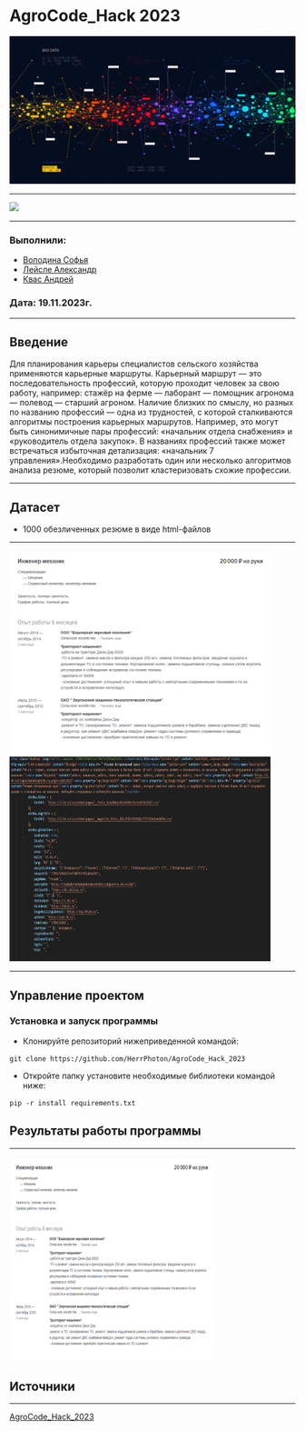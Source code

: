 # AgroCode_Hack 2023

<img src="https://github.com/HerrPhoton/AgroCode_Hack_2023/blob/main/images/360_F_430128077_LH7gf3HpRH4pp4P8ULCXkwBca72XK0SW.jpg"  alt="1" width = 960px height = 260px > 

---

<img src = "https://img.shields.io/badge/Python 3.9-006C6B?style=for-the-badge&color=3C7270&labelColor=%23006C6B&logo=python&logoColor=FFFFFF">

---
### Выполнили: 
+ [Володина Софья](https://github.com/PiroJOJO)
+ [Лейсле Александр](https://github.com/HerrPhoton)
+ [Квас Андрей](https://github.com/kvasik3000)
### Дата: 19.11.2023г.
---

## Введение

Для планирования карьеры специалистов сельского хозяйства применяются карьерные маршруты. Карьерный маршрут — это последовательность профессий, которую проходит человек за свою работу, например: стажёр на ферме — лаборант — помощник агронома — полевод — старший агроном. Наличие близких по смыслу, но разных по названию профессий — одна из трудностей, с которой сталкиваются алгоритмы построения карьерных маршрутов. Например, это могут быть синонимичные пары профессий: «начальник отдела снабжения» и «руководитель отдела закупок». В названиях профессий также может встречаться избыточная детализация: «начальник 7 управления».Необходимо разработать один или несколько алгоритмов анализа резюме, который позволит кластеризовать схожие профессии.

---


## Датасет

- 1000 обезличенных резюме в виде html-файлов

---

<img src="https://github.com/HerrPhoton/AgroCode_Hack_2023/blob/main/images/%D0%A1%D0%BD%D0%B8%D0%BC%D0%BE%D0%BA%20%D1%8D%D0%BA%D1%80%D0%B0%D0%BD%D0%B0%20(63).png"  alt="1" width = 460px height = 360px > <img src="https://github.com/HerrPhoton/AgroCode_Hack_2023/blob/main/images/%D0%A1%D0%BD%D0%B8%D0%BC%D0%BE%D0%BA%20%D1%8D%D0%BA%D1%80%D0%B0%D0%BD%D0%B0%20(64).png"  alt="1" width = 460px height = 360px > 

---

## Управление проектом

### Установка и запуск программы

+ Клонируйте репозиторий нижеприведенной командой:
```
git clone https://github.com/HerrPhoton/AgroCode_Hack_2023
```
+ Откройте папку установите необходимые библиотеки командой ниже:
```
pip -r install requirements.txt
```

## Результаты работы программы

---

<img src="https://github.com/HerrPhoton/AgroCode_Hack_2023/blob/main/images/%D0%A1%D0%BD%D0%B8%D0%BC%D0%BE%D0%BA%20%D1%8D%D0%BA%D1%80%D0%B0%D0%BD%D0%B0%20(63).png"  alt="1" width = 360px height = 360px > 

## Источники

---
[AgroCode_Hack_2023](https://rshbdigital.ru/agrocode-hack/agrocode-hack2023-task3)

